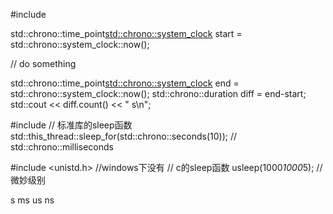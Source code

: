 #include <chrono>

std::chrono::time_point<std::chrono::system_clock> start = std::chrono::system_clock::now();

// do something

std::chrono::time_point<std::chrono::system_clock> end = std::chrono::system_clock::now();
std::chrono::duration<double> diff = end-start;
std::cout << diff.count() << " s\n";


#include <thread>
// 标准库的sleep函数
std::this_thread::sleep_for(std::chrono::seconds(10));  // std::chrono::milliseconds



#include <unistd.h> //windows下没有
// c的sleep函数
usleep(1000*1000*5); //微妙级别

s ms us ns